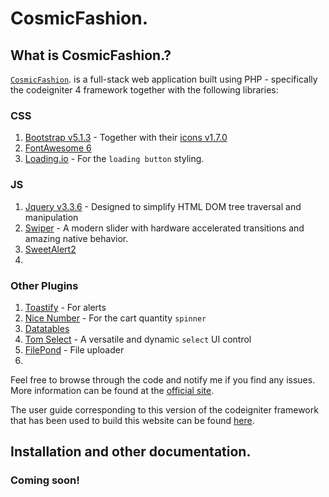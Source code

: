 # CosmicFashion.

## What is CosmicFashion.?

[`CosmicFashion`](https://cosmicfashion.nosterlab.com/). is a full-stack web application built using 
PHP - specifically the codeigniter 4 framework together with the following libraries:

### CSS
1. [Bootstrap v5.1.3](https://getbootstrap.com/) - Together with their [icons v1.7.0](https://icons.getbootstrap.com/)
2. [FontAwesome 6](https://fontawesome.com/)
3. [Loading.io](https://loading.io/) - For the `loading button` styling.

### JS
1. [Jquery v3.3.6](https://jquery.com/) - Designed to simplify HTML DOM tree traversal and manipulation
2. [Swiper](https://swiperjs.com/) - A modern slider with hardware accelerated transitions and amazing native behavior.
3. [SweetAlert2](https://sweetalert2.github.io/)
4. 

### Other Plugins
1. [Toastify](https://apvarun.github.io/toastify-js/) - For alerts
2. [Nice Number](https://github.com/joshua-s/jquery.nice-number) - For the cart quantity `spinner`
3. [Datatables](https://datatables.net/)
4. [Tom Select](https://tom-select.js.org/) - A versatile and dynamic `select` UI control
5. [FilePond](https://pqina.nl/filepond/) - File uploader
6. 

Feel free to browse through the code and notify me if you find any issues. More information can be found at
the [official site](http://codeigniter.com).

The user guide corresponding to this version of the codeigniter framework that has been used to build this website can
be found
[here](https://codeigniter4.github.io/userguide/).

## Installation and other documentation.

### Coming soon!

